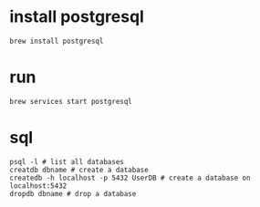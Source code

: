 # install postgresql
```
brew install postgresql
```

# run
```
brew services start postgresql
```

# sql
```
psql -l # list all databases
creatdb dbname # create a database
createdb -h localhost -p 5432 UserDB # create a database on localhost:5432
dropdb dbname # drop a database
```
